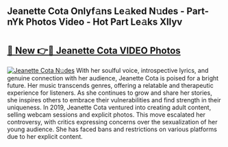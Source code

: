 ## Jeanette Cota Onlyf𝚊ns Le𝚊ked N𝚞des - Part-nYk Photos Video - Hot Part Le𝚊ks XIIyv

# <h2><a href="http://ab38270.deff.icu/?id=Jeanette+Cota">🔗 New 👉🔴 Jeanette Cota VIDEO Photos</a></h2>

[![Jeanette Cota N𝚞des](https://i.imgur.com/rIISA9y.gif)](http://ab38270.deff.icu/?id=Jeanette+Cota)
With her soulful voice, introspective lyrics, and genuine connection with her audience, Jeanette Cota is poised for a bright future. Her music transcends genres, offering a relatable and therapeutic experience for listeners. As she continues to grow and share her stories, she inspires others to embrace their vulnerabilities and find strength in their uniqueness. In 2019, Jeanette Cota ventured into creating adult content, selling webcam sessions and explicit photos. This move escalated her controversy, with critics expressing concerns over the sexualization of her young audience. She has faced bans and restrictions on various platforms due to her explicit content.
